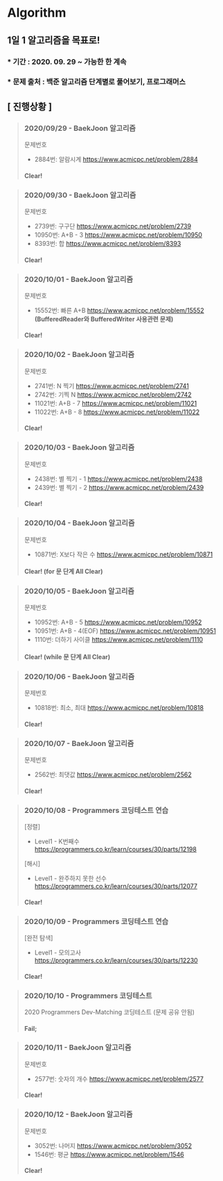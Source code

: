 # Algorithm

## 1일 1 알고리즘을 목표로!

### * 기간 : 2020. 09. 29 ~ 가능한 한 계속
### * 문제 출처 : 백준 알고리즘 단계별로 풀어보기, 프로그래머스

## [ 진행상황 ] 

> ### 2020/09/29 - BaekJoon 알고리즘     
> 문제번호
> * 2884번: 알람시계 https://www.acmicpc.net/problem/2884
>   
> #### Clear!
  
> ### 2020/09/30 - BaekJoon 알고리즘 
> 문제번호  
> * 2739번: 구구단 https://www.acmicpc.net/problem/2739  
> * 10950번: A+B - 3 https://www.acmicpc.net/problem/10950  
> * 8393번: 합 https://www.acmicpc.net/problem/8393  
>
> #### Clear!
  
> ### 2020/10/01 - BaekJoon 알고리즘 
> 문제번호 
> * 15552번: 빠른 A+B https://www.acmicpc.net/problem/15552  
    __(BufferedReader와 BufferedWriter 사용관련 문제)__
> 
> #### Clear! 
  
> ### 2020/10/02 - BaekJoon 알고리즘 
> 문제번호 
> * 2741번: N 찍기 https://www.acmicpc.net/problem/2741
> * 2742번: 기찍 N https://www.acmicpc.net/problem/2742
> * 11021번: A+B - 7 https://www.acmicpc.net/problem/11021
> * 11022번: A+B - 8 https://www.acmicpc.net/problem/11022
>
> #### Clear!
  
> ### 2020/10/03 - BaekJoon 알고리즘 
> 문제번호  
> * 2438번: 별 찍기 - 1 https://www.acmicpc.net/problem/2438
> * 2439번: 별 찍기 - 2 https://www.acmicpc.net/problem/2439
>   
> #### Clear!
  
> ### 2020/10/04 - BaekJoon 알고리즘 
> 문제번호  
> * 10871번: X보다 작은 수 https://www.acmicpc.net/problem/10871
>     
> #### Clear! (for 문 단계 All Clear)
  
> ### 2020/10/05 - BaekJoon 알고리즘 
> 문제번호  
> * 10952번: A+B - 5 https://www.acmicpc.net/problem/10952
> * 10951번: A+B - 4(EOF) https://www.acmicpc.net/problem/10951
> * 1110번: 더하기 사이클 https://www.acmicpc.net/problem/1110
>     
> #### Clear! (while 문 단계 All Clear)
  
> ### 2020/10/06 - BaekJoon 알고리즘 
> 문제번호  
> * 10818번: 최소, 최대 https://www.acmicpc.net/problem/10818
>     
> #### Clear!
  
> ### 2020/10/07 - BaekJoon 알고리즘 
> 문제번호  
> * 2562번: 최댓값 https://www.acmicpc.net/problem/2562
>     
> #### Clear!
  
> ### 2020/10/08 - Programmers 코딩테스트 연습 
> [정렬]  
> * Level1 - K번째수 https://programmers.co.kr/learn/courses/30/parts/12198  
>  
> [해시]  
> * Level1 - 완주하지 못한 선수 https://programmers.co.kr/learn/courses/30/parts/12077  
> #### Clear!   
  
> ### 2020/10/09 - Programmers 코딩테스트 연습 
> [완전 탐색]  
> * Level1 - 모의고사 https://programmers.co.kr/learn/courses/30/parts/12230 
>  
> #### Clear!  
  
> ### 2020/10/10 - Programmers 코딩테스트  
> 
> 2020 Programmers Dev-Matching 코딩테스트 (문제 공유 안됨)
>  
> #### Fail;  
                                         
> ### 2020/10/11 - BaekJoon 알고리즘 
> 문제번호  
> * 2577번: 숫자의 개수 https://www.acmicpc.net/problem/2577    
>  
> #### Clear!  
  
> ### 2020/10/12 - BaekJoon 알고리즘 
> 문제번호  
> * 3052번: 나머지 https://www.acmicpc.net/problem/3052  
> * 1546번: 평균 https://www.acmicpc.net/problem/1546  
>  
> #### Clear!  
